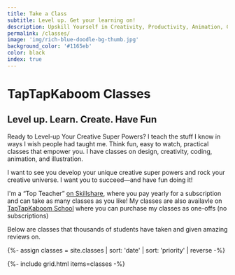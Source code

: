 ```yaml
---
title: Take a Class
subtitle: Level up. Get your learning on!
description: Upskill Yourself in Creativity, Productivity, Animation, Coding & Illustration.
permalink: /classes/
image: 'img/rich-blue-doodle-bg-thumb.jpg'
background_color: '#1165eb'
color: black
index: true
---
```

<h1>TapTapKaboom Classes</h1>
<h2>Level up. Learn. Create. Have Fun</h2>

Ready to Level-up Your Creative Super Powers? I teach the stuff I know in ways I wish people had taught me. Think fun, easy to watch, practical classes that empower you. I have classes on design, creativity, coding, animation, and illustration.

I want to see you develop your unique creative super powers and rock your creative universe. I want you to succeed—and have fun doing it!

<p>I'm a “Top Teacher” <a href="https://ttkb.me/sk">on Skillshare</a>, where you pay yearly for a subscription and can take as many classes as you like! My classes are also availavle on <a href="https://ttkb.me/school">TapTapKaboom School</a> where you can purchase my classes as one-offs (no subscriptions)</p>

<p>Below are classes that thousands of students have taken and given amazing reviews on.</p>

{%- assign classes = site.classes | sort: 'date' | sort: 'priority' | reverse -%}

{%- include grid.html items=classes -%}